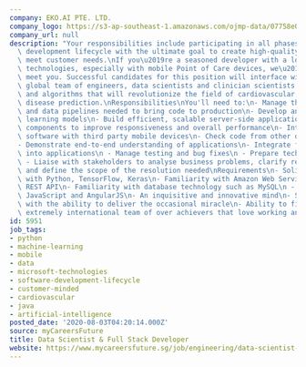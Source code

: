 ```yaml
---
company: EKO.AI PTE. LTD.
company_logo: https://s3-ap-southeast-1.amazonaws.com/ojmp-data/07758e01cc962c6d3a1848e546e8aa10/ekoai.png
company_url: null
description: "Your responsibilities include participating in all phases of the software\
  \ development lifecycle with the ultimate goal to create high-quality products that\
  \ meet customer needs.\nIf you\u2019re a seasoned developer with a love for back-end\
  \ technologies, especially with mobile Point of Care devices, we\u2019d like to\
  \ meet you. Successful candidates for this position will interface with a dynamic,\
  \ global team of engineers, data scientists and clinician scientists to create programs\
  \ and algorithms that will revolutionize the field of cardiovascular diagnosis and\
  \ disease prediction.\nResponsibilities\nYou'll need to:\n- Manage the infrastructure\
  \ and data pipelines needed to bring code to production\n- Develop and deploy deep\
  \ learning models\n- Build efficient, scalable server-side applications and back-end\
  \ components to improve responsiveness and overall performance\n- Integrate your\
  \ software with third party mobile devices\n- Check code from other developers\n\
  - Demonstrate end-to-end understanding of applications\n- Integrate front-end components\
  \ into applications\n - Manage testing and bug fixes\n - Prepare technical documentation\n\
  \ - Liaise with stakeholders to analyse business problems, clarify requirements\
  \ and define the scope of the resolution needed\nRequirements\n- Solid experience\
  \ with Python, TensorFlow, Keras\n- Familiarity with Amazon Web Services (AWS) and\
  \ REST API\n- Familiarity with database technology such as MySQL\n - Knowledge of\
  \ JavaScript and AngularJS\n- An inquisitive and innovative mind\n- Strong self-motivation\
  \ with the ability to deliver the occasional miracle\n- Ability to fit in with an\
  \ extremely international team of over achievers that love working and playing hard"
id: 5951
job_tags:
- python
- machine-learning
- mobile
- data
- microsoft-technologies
- software-development-lifecycle
- customer-minded
- cardiovascular
- java
- artificial-intelligence
posted_date: '2020-08-03T04:20:14.000Z'
source: myCareersFuture
title: Data Scientist & Full Stack Developer
website: https://www.mycareersfuture.sg/job/engineering/data-scientist-full-stack-developer-6f8d6bd5d7de368faa4c080e16ba791f
---
```


